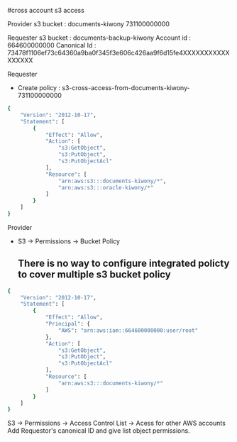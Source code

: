 #cross account s3 access

Provider s3 bucket : documents-kiwony
731100000000


Requester s3 bucket : documents-backup-kiwony
Account id : 664600000000
Canonical Id : 73478f1106ef73c64360a9ba0f345f3e606c426aa9f6d15fe4XXXXXXXXXXXXXXXXX

Requester 
- Create policy : s3-cross-access-from-documents-kiwony-731100000000
```bash
{
    "Version": "2012-10-17",
    "Statement": [
        {
            "Effect": "Allow",
            "Action": [
                "s3:GetObject",
                "s3:PutObject",
                "s3:PutObjectAcl"
            ],
            "Resource": [
                "arn:aws:s3:::documents-kiwony/*",
                "arn:aws:s3:::oracle-kiwony/*"
            ]
        }
    ]
}
```


Provider
- S3 -> Permissions -> Bucket Policy
  ## There is no way to configure integrated policty to cover multiple s3 bucket policy
```bash
{
    "Version": "2012-10-17",
    "Statement": [
        {
            "Effect": "Allow",
            "Principal": {
                "AWS": "arn:aws:iam::664600000000:user/root"
            },
            "Action": [
                "s3:GetObject",
                "s3:PutObject",
                "s3:PutObjectAcl"
            ],
            "Resource": [
                "arn:aws:s3:::documents-kiwony/*"
            ]
        }
    ]
}
```

S3 -> Permissions -> Access Control List -> Acess for other AWS accounts
Add Requestor's canonical ID and give list object permissions.


##
